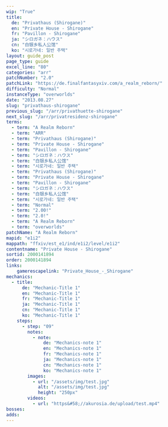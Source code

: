 ```yaml
---
wip: "True"
title:
  de: "Privathaus (Shirogane)"
  en: "Private House - Shirogane"
  fr: "Pavillon - Shirogane"
  ja: "シロガネ：ハウス"
  cn: "白银乡私人公馆"
  ko: "시로가네: 일반 주택"
layout: guide_post
page_type: guide
excel_line: "80"
categories: "arr"
patchNumber: "2.0"
patchLink: "https://de.finalfantasyxiv.com/a_realm_reborn/"
difficulty: "Normal"
instanceType: "overworlds"
date: "2013.08.27"
slug: "privathaus-shirogane"
previous_slug: "/arr/privathuette-shirogane"
next_slug: "/arr/privatresidenz-shirogane"
terms:
  - term: "A Realm Reborn"
  - term: "ARR"
  - term: "Privathaus (Shirogane)"
  - term: "Private House - Shirogane"
  - term: "Pavillon - Shirogane"
  - term: "シロガネ：ハウス"
  - term: "白银乡私人公馆"
  - term: "시로가네: 일반 주택"
  - term: "Privathaus (Shirogane)"
  - term: "Private House - Shirogane"
  - term: "Pavillon - Shirogane"
  - term: "シロガネ：ハウス"
  - term: "白银乡私人公馆"
  - term: "시로가네: 일반 주택"
  - term: "Normal"
  - term: "2.00!"
  - term: "2.0!"
  - term: "A Realm Reborn"
  - term: "overworlds"
patchName: "A Realm Reborn"
mapid: "e1i2"
mappath: "ffxiv/est_e1/ind/e1i2/level/e1i2"
contentname: "Private House - Shirogane"
sortid: 2000141894
order: 2000141894
links:
    gamerescapelink: "Private_House_-_Shirogane"
mechanics:
  - title:
      de: "Mechanic-Title 1"
      en: "Mechanic-Title 1"
      fr: "Mechanic-Title 1"
      ja: "Mechanic-Title 1"
      cn: "Mechanic-Title 1"
      ko: "Mechanic-Title 1"
    steps:
      - step: "09"
        notes:
          - note:
              de: "Mechanics-note 1"
              en: "Mechanics-note 1"
              fr: "Mechanics-note 1"
              ja: "Mechanics-note 1"
              cn: "Mechanics-note 1"
              ko: "Mechanics-note 1"
        images:
          - url: "/assets/img/test.jpg"
            alt: "/assets/img/test.jpg"
            height: "250px"
        videos:
          - url: "https&#58;//akurosia.de/upload/test.mp4"
bosses:
adds:
---
```

